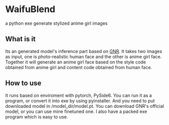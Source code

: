 # WaifuBlend
a python exe generate stylized anime girl images

## What is it
Its an generated model's inference part based on [GNR](https://github.com/mchong6/GANsNRoses). It takes two images as input, one is photo-realistic human face and the other is anime girl face. 
Together it will generate an anime girl face based on the style code obtained from anime girl and content code obtained from human face. 

## How to use
It runs based on enviroment with pytorch, PySide6. You can run it as a program, or convert it into exe by using pyinstaller. And you need to put downloaded model in /model_dir/model.pt.
You can download GNR's official model, or you can use mine finetuned one. I also have a packed exe program which is easy to use.
